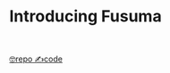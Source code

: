 <!-- classes: title -->

<!-- note
Here is a speaker note.😎

Node.js spent a long time implementing ESM.
Node.js had two major problems that browsers don't have.

One is that Node.js cannot recognize if a file is written in ESM.
In the case of browsers, it can be recognized because it is written as `module` in the `type` attribute.
However, Node.js' import doesn't have an attribute like the `type`.
So we decided to look at the file extensions to be imported.
We made a rule that a file with the `.mjs` extension is written in ESM.

And another issue is compatibility with existing CJS Modules.
Node.js values backward compatibility. However, Node.js already has a module system.
It's very difficult to implement ESM so as not to break the existing code.
-->

# Introducing Fusuma

<br />

<a href="https://github.com/hiroppy/fusuma" class="link">🤓repo </a>
<a href="https://github.com/hiroppy/fusuma/tree/master/samples/intro" class="link"> ✍️code</a>
